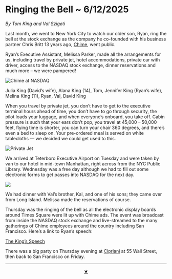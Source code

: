 # Ringing the Bell ~ 6/12/2025

_By Tom King and Val Szigeti_

Last month, we went to New York City to watch our older son, Ryan, ring the bell at the stock exchange as the company he co-founded with his business partner Chris Britt 13 years ago, [Chime]( https://www.chime.com/), went public.

Ryan’s Executive Assistant, Melissa Parker, made all the arrangements for us, including travel by private jet, hotel accommodations, private car with driver, access to the NASDAQ stock exchange, dinner reservations and much more – we were pampered!

![Chime at NASDAQ](https://heritage-happenings.github.io/Blog/2025/07/17/ChimeAtNASDAQ.JPG)

Julia King (David’s wife), Alana King (14), Tom, Jennifer King (Ryan’s wife), Melina King (11), Ryan, Val, David King

When you travel by private jet, you don’t have to get to the executive terminal hours ahead of time, you don’t have to go through security, the pilot loads your luggage, and when everyone’s onboard, you take off. Cabin pressure is such that your ears don’t pop, you travel at 45,000 – 50,000 feet, flying time is shorter, you can turn your chair 360 degrees, and there’s even a bed to sleep on. Your pre-ordered meal is served on white tablecloths — we decided we could get used to this.

![Private Jet](https://heritage-happenings.github.io/Blog/2025/07/17/PrivateJet.png)

We arrived at Teterboro Executive Airport on Tuesday and were taken by van to our hotel in mid-town Manhattan, right across from the NYC Public Library. Wednesday was a free day although we had to fill out some electronic forms to get passes into NASDAQ for the next day.

<div style="width: 200px;">
<img src="https://heritage-happenings.github.io/Blog/2025/07/17/NASDAQ_Pass.jpg">
</div>

We had dinner with Val’s brother, Kal, and one of his sons; they came over from Long Island. Melissa made the reservations of course.

Thursday was the ringing of the bell as all the electronic display boards around Times Square were lit up with Chime ads. The event was broadcast from inside the NASDAQ stock exchange and live-streamed to the many gatherings of Chime employees around the country including San Francisco. Here’s a link to Ryan’s speech:

[The King’s Speech]( https://www.dropbox.com/scl/fi/fkbtvetxphdxwo3tzat9r/RyanAtNASDAQ250612.MOV?rlkey=vn6k5mbm2rzcis4anxa7t8cem&e=1&st=itsnd5t3&dl=0 )

There was a big party on Thursday evening at [Cipriani]( https://ciprianievents.com/venue/new-york-cipriani-wall-street/ ) at 55 Wall Street, then back to San Francisco on Friday.

***

<center title="Hello! Click me to go up to the top"><a class="aDingbat" href="javascript:window.scrollTo(0,0);"> ❦ </a></center>

